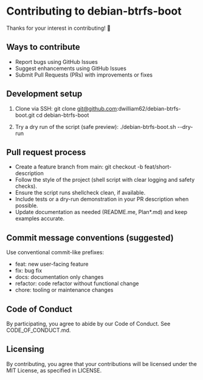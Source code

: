 # Contributing to debian-btrfs-boot

Thanks for your interest in contributing! 🎉

## Ways to contribute
- Report bugs using GitHub Issues
- Suggest enhancements using GitHub Issues
- Submit Pull Requests (PRs) with improvements or fixes

## Development setup
1) Clone via SSH:
   git clone git@github.com:dwilliam62/debian-btrfs-boot.git
   cd debian-btrfs-boot

2) Try a dry run of the script (safe preview):
   ./debian-btrfs-boot.sh --dry-run

## Pull request process
- Create a feature branch from main:
  git checkout -b feat/short-description
- Follow the style of the project (shell script with clear logging and safety checks).
- Ensure the script runs shellcheck clean, if available.
- Include tests or a dry-run demonstration in your PR description when possible.
- Update documentation as needed (README.me, Plan*.md) and keep examples accurate.

## Commit message conventions (suggested)
Use conventional commit-like prefixes:
- feat: new user-facing feature
- fix: bug fix
- docs: documentation only changes
- refactor: code refactor without functional change
- chore: tooling or maintenance changes

## Code of Conduct
By participating, you agree to abide by our Code of Conduct. See CODE_OF_CONDUCT.md.

## Licensing
By contributing, you agree that your contributions will be licensed under the MIT License, as specified in LICENSE.

